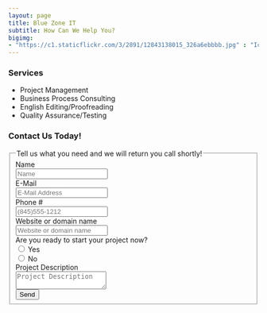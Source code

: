 ```yaml
---
layout: page
title: Blue Zone IT
subtitle: How Can We Help You? 
bigimg:
- "https://c1.staticflickr.com/3/2891/12843138015_326a6ebbbb.jpg" : "Ice Storm, Dec 22nd, 2012"
---
```


### Services 

- Project Management
- Business Process Consulting
- English Editing/Proofreading
- Quality Assurance/Testing

### Contact Us Today!
 
<div class="container">
<form class="well form-horizontal" action=" " method="post"  id="contactform">

<fieldset>
<input type="text" name="_gotcha" style="display:none" />
<input type="hidden" name="_subject" value="Website contact" />
<!-- Form Name --> 
<legend>Tell us what you need and we will return you call shortly!</legend>

<!-- Text input-->

<div class="form-group">
  <label class="col-md-4 control-label">Name</label>  
  <div class="col-md-4 inputGroupContainer">
  <div class="input-group">
  <span class="input-group-addon"><i class="glyphicon glyphicon-user"></i></span>
  <input  name="name" placeholder="Name" class="form-control"  type="text">
    </div>
  </div>
</div>

<!-- Text input-->
  <div class="form-group">
  <label class="col-md-4 control-label">E-Mail</label>  
    <div class="col-md-4 inputGroupContainer">
    <div class="input-group">
        <span class="input-group-addon"><i class="glyphicon glyphicon-envelope"></i></span>
  <input name="_replyto" placeholder="E-Mail Address" class="form-control"  type="text">
    </div>
  </div>
</div> 
<!-- Text input-->     
<div class="form-group">
  <label class="col-md-4 control-label">Phone #</label>  
    <div class="col-md-4 inputGroupContainer">
    <div class="input-group">
        <span class="input-group-addon"><i class="glyphicon glyphicon-earphone"></i></span>
  <input name="phone" placeholder="(845)555-1212" class="form-control" type="text">
    </div>
  </div>
</div>

<!-- Text input-->
<div class="form-group">
  <label class="col-md-4 control-label">Website or domain name</label>  
   <div class="col-md-4 inputGroupContainer">
    <div class="input-group">
        <span class="input-group-addon"><i class="glyphicon glyphicon-globe"></i></span>
  <input name="website" placeholder="Website or domain name" class="form-control" type="text">
    </div>
  </div>
</div>

<!-- radio checks -->
 <div class="form-group">
                        <label class="col-md-4 control-label">Are you ready to start your project now?</label>
                        <div class="col-md-4">
                            <div class="radio">
                                <label>
                                    <input type="radio" name="hosting" value="yes" /> Yes
                                </label>
                            </div>
                            <div class="radio">
                                <label>
                                    <input type="radio" name="hosting" value="no" /> No
                                </label>
                            </div>
                        </div>
                    </div>
  
<div class="form-group">
  <label class="col-md-4 control-label">Project Description</label>
    <div class="col-md-4 inputGroupContainer">
    <div class="input-group">
        <span class="input-group-addon"><i class="glyphicon glyphicon-pencil"></i></span>
        	<textarea class="form-control" name="comment" placeholder="Project Description"></textarea>
  </div>
  </div>
</div>

<!-- Button -->
<div class="form-group">
  <label class="col-md-4 control-label"></label>
  <div class="col-md-4">
    <button type="submit" class="btn btn-warning" >Send <span class="glyphicon glyphicon-send"></span></button>
  </div>
</div>

</fieldset>
</form>
</div>

<script>
    var contactform =  document.getElementById('contactform');
    contactform.setAttribute('action', '//formspree.io/' + 'jlastwood' + '@' + 'gmail' + '.' + 'com');
</script>
